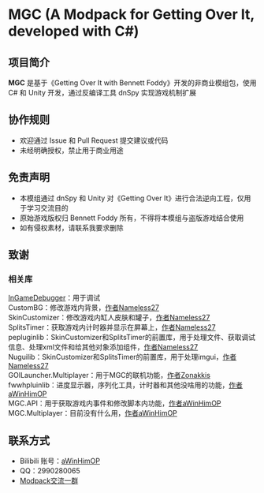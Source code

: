 # MGC (A Modpack for Getting Over It, developed with C#) 
## 项目简介
**MGC** 是基于《Getting Over It with Bennett Foddy》开发的非商业模组包，使用 C# 和 Unity 开发，通过反编译工具 dnSpy 实现游戏机制扩展
## 协作规则
- 欢迎通过 Issue 和 Pull Request 提交建议或代码
- 未经明确授权，禁止用于商业用途
## 免责声明
- 本模组通过 dnSpy 和 Unity 对《Getting Over It》进行合法逆向工程，仅用于学习交流目的
- 原始游戏版权归 Bennett Foddy 所有，不得将本模组与盗版游戏结合使用
- 如有侵权素材，请联系我要求删除
## 致谢
### 相关库
[InGameDebugger](https://github.com/DearVa/Unity-Runtime-Inspector)：用于调试<br/>
CustomBG：修改游戏内背景，[作者Nameless27](https://github.com/Nameless27)<br/>
SkinCustomizer：修改游戏内缸人皮肤和罐子，[作者Nameless27](https://github.com/Nameless27)<br/>
SplitsTimer：获取游戏内计时器并显示在屏幕上，[作者Nameless27](https://github.com/Nameless27)<br/>
pepluginlib：SkinCustomizer和SplitsTimer的前置库，用于处理文件、获取调试信息、处理xml文件和给其他对象添加组件，[作者Nameless27](https://github.com/Nameless27)<br/>
Nuguilib：SkinCustomizer和SplitsTimer的前置库，用于处理imgui，[作者Nameless27](https://github.com/Nameless27)<br/>
GOILauncher.Multiplayer：用于MGC的联机功能，[作者Zonakkis](https://github.com/Zonakkis)<br/>
fwwhpluinlib：进度显示器，序列化工具，计时器和其他没啥用的功能，[作者aWinHimOP](https://github.com/aWinHimOP)<br/>
MGC.API：用于获取游戏内事件和修改脚本内功能，[作者aWinHimOP](https://github.com/aWinHimOP)<br/>
MGC.Multiplayer：目前没有什么用，[作者aWinHimOP](https://github.com/aWinHimOP)<br/>
## 联系方式
- Bilibili 账号：[aWinHimOP](https://space.bilibili.com/435980199)<br/>
- QQ：2990280065
- [Modpack交流一群](https://qm.qq.com/q/kCubnSuMXC)<br/>
